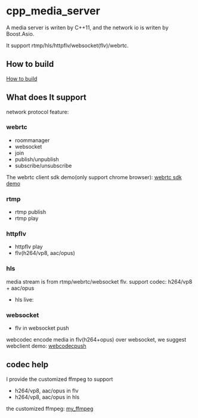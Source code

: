 # cpp_media_server

A media server is writen by C++11, and the network io is writen by Boost.Asio.

It support rtmp/hls/httpflv/websocket(flv)/webrtc.

## How to build
[How to build](doc/how_to_build.md)

## What does It support
network protocol feature:

### webrtc
* roommanager
* websocket
* join
* publish/unpublish
* subscribe/unsubscribe

The webrtc client sdk demo(only support chrome browser): [webrtc sdk demo](https://github.com/runner365/webrtc-client-sdk)

### rtmp
* rtmp publish
* rtmp play

### httpflv
* httpflv play
* flv(h264/vp8, aac/opus)

### hls
media stream is from rtmp/webrtc/websocket flv.
support codec: h264/vp8 + aac/opus

* hls live: 
### websocket
* flv in websocket push

webcodec encode media in flv(h264+opus) over websocket, we suggest webclient demo: 
[webcodecpush](https://github.com/runner365/webcodecpush)

## codec help
I provide the customized ffmpeg to support
* h264/vp8, aac/opus in flv
* h264/vp8, aac/opus in hls

the customized ffmpeg: [my_ffmpeg](https://github.com/runner365/my_ffmpeg)



